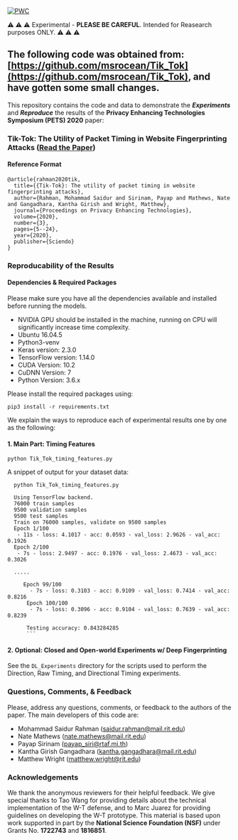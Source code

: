 [![PWC](https://img.shields.io/endpoint.svg?url=https://paperswithcode.com/badge/tik-tok-the-utility-of-packet-timing-in/website-fingerprinting-attacks-on-website)](https://paperswithcode.com/sota/website-fingerprinting-attacks-on-website?p=tik-tok-the-utility-of-packet-timing-in)

:warning: :warning: :warning: Experimental - **PLEASE BE CAREFUL**. Intended for Reasearch purposes ONLY. :warning: :warning: :warning:

## The following code was obtained from: [https://github.com/msrocean/Tik_Tok](https://github.com/msrocean/Tik_Tok), and have gotten some small changes.  

This repository contains the code and data to demonstrate the ***Experiments*** and ***Reproduce*** the results of the **Privacy Enhancing Technologies Symposium (PETS) 2020** paper:
### Tik-Tok: The Utility of Packet Timing in Website Fingerprinting Attacks ([Read the Paper](https://petsymposium.org/popets/2020/popets-2020-0043.pdf))


#### Reference Format
```
@article{rahman2020tik,
  title={{Tik-Tok}: The utility of packet timing in website fingerprinting attacks},
  author={Rahman, Mohammad Saidur and Sirinam, Payap and Mathews, Nate and Gangadhara, Kantha Girish and Wright, Matthew},
  journal={Proceedings on Privacy Enhancing Technologies},
  volume={2020},
  number={3},
  pages={5--24},
  year={2020},
  publisher={Sciendo}
}
```

### Reproducability of the Results

#### Dependencies & Required Packages
Please make sure you have all the dependencies available and installed before running the models.
- NVIDIA GPU should be installed in the machine, running on CPU will significantly increase time complexity.
- Ubuntu 16.04.5
- Python3-venv
- Keras version: 2.3.0
- TensorFlow version: 1.14.0
- CUDA Version: 10.2 
- CuDNN Version: 7 
- Python Version: 3.6.x 

Please install the required packages using:

```angular2
pip3 install -r requirements.txt
```

We explain the ways to reproduce each of 
experimental results one by one as the following:

#### 1. Main Part: Timing Features 
  ```angular2
  python Tik_Tok_timing_features.py
  ```

  A snippet of output for your dataset data:

      
      python Tik_Tok_timing_features.py

      Using TensorFlow backend.
      76000 train samples
      9500 validation samples
      9500 test samples
      Train on 76000 samples, validate on 9500 samples
      Epoch 1/100
       - 11s - loss: 4.1017 - acc: 0.0593 - val_loss: 2.9626 - val_acc: 0.1926
      Epoch 2/100
       - 7s - loss: 2.9497 - acc: 0.1976 - val_loss: 2.4673 - val_acc: 0.3026

      .....
  
         Epoch 99/100
           - 7s - loss: 0.3103 - acc: 0.9109 - val_loss: 0.7414 - val_acc: 0.8216
          Epoch 100/100
           - 7s - loss: 0.3096 - acc: 0.9104 - val_loss: 0.7639 - val_acc: 0.8239
    
          Testing accuracy: 0.843284285
          ```

#### 2. Optional: Closed and Open-world Experiments w/ Deep Fingerprinting

See the `DL_Experiments` directory for the scripts used to perform the Direction, Raw Timing, and Directional Timing experiments.

### Questions, Comments, & Feedback
Please, address any questions, comments, or feedback to the authors of the paper.
The main developers of this code are:
 
* Mohammad Saidur Rahman ([saidur.rahman@mail.rit.edu](mailto:saidur.rahman@mail.rit.edu)) 
* Nate Mathews ([nate.mathews@mail.rit.edu](mailto:nate.mathews@mail.rit.edu))
* Payap Sirinam ([payap_siri@rtaf.mi.th](mailto:payap_siri@rtaf.mi.th))
* Kantha Girish Gangadhara ([kantha.gangadhara@mail.rit.edu](mailto:kantha.gangadhara@mail.rit.edu))
* Matthew Wright ([matthew.wright@rit.edu](mailto:matthew.wright@rit.edu))


### Acknowledgements
We thank the anonymous reviewers for their helpful feedback. We give special thanks to Tao Wang for providing details about the technical implementation of the W-T defense, and to Marc Juarez for providing guidelines on developing the W-T prototype. This material is based upon work supported in part by the **National Science Foundation (NSF)** under Grants No. **1722743** and **1816851**.
